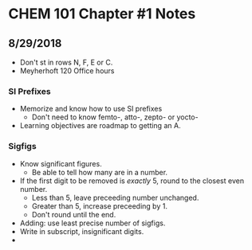 # CHEM 101 Chapter #1 Notes

## 8/29/2018

- Don't st in rows N, F, E or C.
- Meyherhoft 120 Office hours

### SI Prefixes

- Memorize and know how to use SI prefixes
  - Don't need to know femto-, atto-, zepto- or yocto-
- Learning objectives are roadmap to getting an A.

### Sigfigs

- Know significant figures.
  - Be able to tell how many are in a number.
- If the first digit to be removed is *exactly* 5, round to the closest even number.
  - Less than 5, leave preceeding number unchanged.
  - Greater than 5, increase preceeding by 1.
  - Don't round until the end.
- Adding: use least precise number of sigfigs.
- Write in subscript, insignificant digits.
-